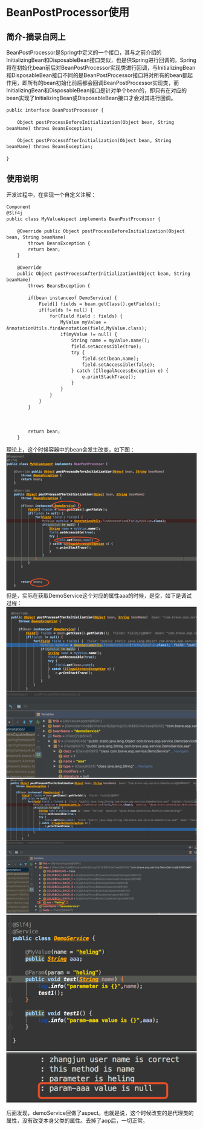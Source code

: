 # BeanPostProcessor使用
## 简介-摘录自网上
BeanPostProcessor是Spring中定义的一个接口，其与之前介绍的InitializingBean和DisposableBean接口类似，也是供Spring进行回调的。Spring将在初始化bean前后对BeanPostProcessor实现类进行回调，与InitializingBean和DisposableBean接口不同的是BeanPostProcessor接口将对所有的bean都起作用，即所有的bean初始化前后都会回调BeanPostProcessor实现类，而InitializingBean和DisposableBean接口是针对单个bean的，即只有在对应的bean实现了InitializingBean或DisposableBean接口才会对其进行回调。

```
public interface BeanPostProcessor {

    Object postProcessBeforeInitialization(Object bean, String beanName) throws BeansException;

    Object postProcessAfterInitialization(Object bean, String beanName) throws BeansException;

}
```

## 使用说明
开发过程中，在实现一个自定义注解：

```
Component
@Slf4j
public class MyValueAspect implements BeanPostProcessor {

    @Override public Object postProcessBeforeInitialization(Object bean, String beanName)
        throws BeansException {
        return bean;
    }

    @Override
    public Object postProcessAfterInitialization(Object bean, String beanName)
        throws BeansException {

        if(bean instanceof DemoService) {
            Field[] fields = bean.getClass().getFields();
            if(fields != null) {
                for(Field field : fields) {
                    MyValue myValue = AnnotationUtils.findAnnotation(field,MyValue.class);
                    if(myValue != null) {
                        String name = myValue.name();
                        field.setAccessible(true);
                        try {
                            field.set(bean,name);
                            field.setAccessible(false);
                        } catch (IllegalAccessException e) {
                            e.printStackTrace();
                        }
                    }
                }
            }
        }



        return bean;
    }

```

理论上，这个时候容器中的bean会发生改变，如下图：
![](images/WechatIMG76.jpeg)
但是，实际在获取DemoService这个对应的属性aaa的时候，是空，如下是调试过程：
![](images/WechatIMG84.jpeg)
![](images/WechatIMG88.jpeg)
![](images/WechatIMG91.jpeg)
![](images/WechatIMG93.jpeg)

后面发现，demoService层做了aspect。也就是说，这个时候改变的是代理类的属性，没有改变本身父类的属性。去掉了aop后，一切正常。

